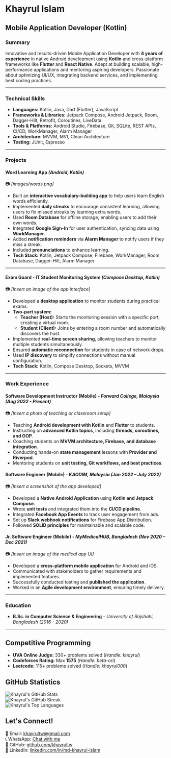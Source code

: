 # Khayrul Islam

## Mobile Application Developer (Kotlin)

### Summary

Innovative and results-driven Mobile Application Developer with **4 years of experience** in native Android development using **Kotlin** and cross-platform frameworks like **Flutter** and **React Native**. Adept at building scalable, high-performance applications and mentoring aspiring developers. Passionate about optimizing UI/UX, integrating backend services, and implementing best coding practices.

---

### Technical Skills

- **Languages:** Kotlin, Java, Dart (Flutter), JavaScript
- **Frameworks & Libraries:** Jetpack Compose, Android Jetpack, Room, Dagger-Hilt, Retrofit, Coroutines, LiveData
- **Tools & Platforms:** Android Studio, Firebase, Git, SQLite, REST APIs, CI/CD, WorkManager, Alarm Manager
- **Architecture:** MVVM, MVI, Clean Architecture
- **Testing:** JUnit, Espresso

---

### Projects

#### **Word Learning App** *(Android, Kotlin)*

📷 *[images/words.png]*

- Built an **interactive vocabulary-building app** to help users learn English words efficiently.
- Implemented **daily streaks** to encourage consistent learning, allowing users to fix missed streaks by learning extra words.
- Used **Room Database** for offline storage, enabling users to add their own words.
- Integrated **Google Sign-In** for user authentication, syncing data using **WorkManager**.
- Added **notification reminders** via **Alarm Manager** to notify users if they miss a streak.
- Included **pronunciations** to enhance learning.
- **Tech Stack:** Kotlin, Jetpack Compose, Firebase, WorkManager, Room Database, Dagger-Hilt, Alarm Manager

---

#### **Exam Guard - IT Student Monitoring System** *(Compose Desktop, Kotlin)*

📷 *[Insert an image of the app interface]*

- Developed a **desktop application** to monitor students during practical exams.
- **Two-part system:**
  - **Teacher (Host):** Starts the monitoring session with a specific port, creating a virtual room.
  - **Student (Client):** Joins by entering a room number and automatically discovers the host.
- Implemented **real-time screen sharing**, allowing teachers to monitor multiple students simultaneously.
- Ensured **automatic reconnection** for students in case of network drops.
- Used **IP discovery** to simplify connections without manual configuration.
- **Tech Stack:** Kotlin, Compose Desktop, Sockets, MVVM

---

### Work Experience

#### **Software Development Instructor (Mobile)** - *Forward College, Malaysia* *(Aug 2022 - Present)*

📷 *[Insert a photo of teaching or classroom setup]*

- Teaching **Android development with Kotlin** and **Flutter** to students.
- Instructing on **advanced Kotlin topics**, including **threads, coroutines, and OOP**.
- Coaching students on **MVVM architecture, Firebase, and database integration**.
- Conducting hands-on **state management** lessons with **Provider and Riverpod**.
- Mentoring students on **unit testing, Git workflows, and best practices**.

#### **Software Engineer (Mobile)** - *KAODIM, Malaysia* *(Jan 2022 – July 2022)*

📷 *[Insert a screenshot of the app developed]*

- Developed a **Native Android Application** using **Kotlin and Jetpack Compose**.
- Wrote **unit tests** and integrated them into the **CI/CD pipeline**.
- Integrated **Facebook App Events** to track user engagement from ads.
- Set up **Slack webhook notifications** for Firebase App Distribution.
- Followed **SOLID principles** for maintainable and scalable code.

#### **Jr. Software Engineer (Mobile)** - *MyMedicalHUB, Bangladesh* *(Nov 2020 – Dec 2021)*

📷 *[Insert an image of the medical app UI]*

- Developed a **cross-platform mobile application** for Android and iOS.
- Communicated with stakeholders to gather requirements and implemented features.
- Successfully conducted testing and **published the application**.
- Worked in an **Agile development environment**, ensuring timely delivery.

---

### Education

- **B.Sc. in Computer Science & Engineering** - *University of Rajshahi, Bangladesh (2016 - 2020)*

---

## Competitive Programming  
- **UVA Online Judge:** 330+ problems solved (*Handle: khayrul*)  
- **Codeforces Rating:** Max **1575** (*Handle: beta-ori*)  
- **Leetcode:** 115+ problems solved (*Handle: khayrul000*)  

## GitHub Statistics  
![Khayrul's GitHub Stats](https://github-readme-stats.vercel.app/api?username=khayrultw&show_icons=true&theme=default)  
![Khayrul's GitHub Streak](https://streak-stats.demolab.com/?user=khayrultw&theme=default)  
![Khayrul's Top Languages](https://github-readme-stats.vercel.app/api/top-langs/?username=khayrultw&layout=compact&theme=default)  

## Let's Connect!  
📧 Email: [khayrultw@gmail.com](mailto\:khayrultw@gmail.com)\
📞 WhatsApp: [Chat with me](https://wa.me/601126261660) \
💼 GitHub: [github.com/khayrultw](https://github.com/khayrultw)\
💼 LinkedIn: [linkedin.com/in/md-khayrul-islam](https://www.linkedin.com/in/md-khayrul-islam)
